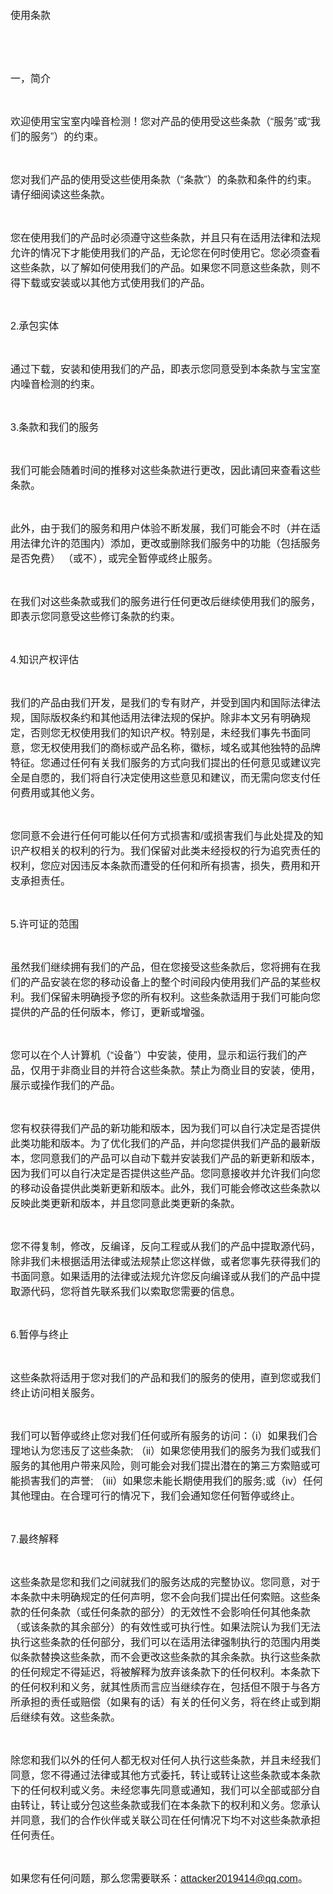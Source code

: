 <html><head><meta http-equiv="Content-Type" content="text/html; charset=utf-8" /><meta http-equiv="Content-Style-Type" content="text/css" /><meta name="generator" content="Aspose.Words for .NET 15.1.0.0" /></head><body><div>

<span style="font-family:'Times New Roman'; font-size:12pt">使用条款</span>

<span style="font-family:Helvetica; font-size:12pt">&#xa0;</span>

<span style="font-family:'Times New Roman'; font-size:11pt">&#xa0;</span>

<span style="font-family:'Times New Roman'; font-size:12pt">一，简介</span>

<span style="font-family:'Times New Roman'; font-size:11pt">&#xa0;</span>

<span style="font-family:'Times New Roman'; font-size:12pt">欢迎使用宝宝室内噪音检测！您对产品的使用受这些条款（</span><span style="font-family:Helvetica; font-size:12pt">“</span><span style="font-family:'Times New Roman'; font-size:12pt">服务</span><span style="font-family:Helvetica; font-size:12pt">”</span><span style="font-family:'Times New Roman'; font-size:12pt">或</span><span style="font-family:Helvetica; font-size:12pt">“</span><span style="font-family:'Times New Roman'; font-size:12pt">我们的服务</span><span style="font-family:Helvetica; font-size:12pt">”</span><span style="font-family:'Times New Roman'; font-size:12pt">）的约束。</span>

<span style="font-family:'Times New Roman'; font-size:11pt">&#xa0;</span>

<span style="font-family:'Times New Roman'; font-size:12pt">您对我们产品的使用受这些使用条款（</span><span style="font-family:Helvetica; font-size:12pt">“</span><span style="font-family:'Times New Roman'; font-size:12pt">条款</span><span style="font-family:Helvetica; font-size:12pt">”</span><span style="font-family:'Times New Roman'; font-size:12pt">）的条款和条件的约束。请仔细阅读这些条款。</span>

<span style="font-family:'Times New Roman'; font-size:11pt">&#xa0;</span>

<span style="font-family:'Times New Roman'; font-size:12pt">您在使用我们的产品时必须遵守这些条款，并且只有在适用法律和法规允许的情况下才能使用我们的产品，无论您在何时使用它。您必须查看这些条款，以了解如何使用我们的产品。如果您不同意这些条款，则不得下载或安装或以其他方式使用我们的产品。</span>

<span style="font-family:'Times New Roman'; font-size:11pt">&#xa0;</span>

<span style="font-family:Helvetica; font-size:12pt">2.</span><span style="font-family:'Times New Roman'; font-size:12pt">承包实体</span>

<span style="font-family:'Times New Roman'; font-size:11pt">&#xa0;</span>

<span style="font-family:'Times New Roman'; font-size:12pt">通过下载，安装和使用我们的产品，即表示您同意受到本条款与宝宝室内噪音检测的约束。</span>

<span style="font-family:'Times New Roman'; font-size:11pt">&#xa0;</span>

<span style="font-family:Helvetica; font-size:12pt">3.</span><span style="font-family:'Times New Roman'; font-size:12pt">条款和我们的服务</span>

<span style="font-family:'Times New Roman'; font-size:11pt">&#xa0;</span>

<span style="font-family:'Times New Roman'; font-size:12pt">我们可能会随着时间的推移对这些条款进行更改，因此请回来查看这些条款。</span>

<span style="font-family:'Times New Roman'; font-size:11pt">&#xa0;</span>

<span style="font-family:'Times New Roman'; font-size:12pt">此外，由于我们的服务和用户体验不断发展，我们可能会不时（并在适用法律允许的范围内）添加，更改或删除我们服务中的功能（包括服务是否免费）</span><span style="font-family:'Times New Roman'; font-size:12pt"> </span><span style="font-family:'Times New Roman'; font-size:12pt">（或不），或完全暂停或终止服务。</span>

<span style="font-family:'Times New Roman'; font-size:11pt">&#xa0;</span>

<span style="font-family:'Times New Roman'; font-size:12pt">在我们对这些条款或我们的服务进行任何更改后继续使用我们的服务，即表示您同意受这些修订条款的约束。</span>

<span style="font-family:'Times New Roman'; font-size:11pt">&#xa0;</span>

<span style="font-family:Helvetica; font-size:12pt">4.</span><span style="font-family:'Times New Roman'; font-size:12pt">知识产权评估</span>

<span style="font-family:'Times New Roman'; font-size:11pt">&#xa0;</span>

<span style="font-family:'Times New Roman'; font-size:12pt">我们的产品由我们开发，是我们的专有财产，并受到国内和国际法律法规，国际版权条约和其他适用法律法规的保护。除非本文另有明确规定，否则您无权使用我们的知识产权。特别是，未经我们事先书面同意，您无权使用我们的商标或产品名称，徽标，域名或其他独特的品牌特征。您通过任何有关我们服务的方式向我们提出的任何意见或建议完全是自愿的，我们将自行决定使用这些意见和建议，而无需向您支付任何费用或其他义务。</span>

<span style="font-family:'Times New Roman'; font-size:11pt">&#xa0;</span>

<span style="font-family:'Times New Roman'; font-size:12pt">您同意不会进行任何可能以任何方式损害和</span><span style="font-family:Helvetica; font-size:12pt">/</span><span style="font-family:'Times New Roman'; font-size:12pt">或损害我们与此处提及的知识产权相关的权利的行为。我们保留对此类未经授权的行为追究责任的权利，您应对因违反本条款而遭受的任何和所有损害，损失，费用和开支承担责任。</span>

<span style="font-family:'Times New Roman'; font-size:11pt">&#xa0;</span>

<span style="font-family:Helvetica; font-size:12pt">5.</span><span style="font-family:'Times New Roman'; font-size:12pt">许可证的范围</span>

<span style="font-family:'Times New Roman'; font-size:11pt">&#xa0;</span>

<span style="font-family:'Times New Roman'; font-size:12pt">虽然我们继续拥有我们的产品，但在您接受这些条款后，您将拥有在我们的产品安装在您的移动设备上的整个时间段内使用我们产品的某些权利。我们保留未明确授予您的所有权利。这些条款适用于我们可能向您提供的产品的任何版本，修订，更新或增强。</span>

<span style="font-family:'Times New Roman'; font-size:11pt">&#xa0;</span>

<span style="font-family:'Times New Roman'; font-size:12pt">您可以在个人计算机（</span><span style="font-family:Helvetica; font-size:12pt">“</span><span style="font-family:'Times New Roman'; font-size:12pt">设备</span><span style="font-family:Helvetica; font-size:12pt">”</span><span style="font-family:'Times New Roman'; font-size:12pt">）中安装，使用，显示和运行我们的产品，仅用于非商业目的并符合这些条款。禁止为商业目的安装，使用，展示或操作我们的产品。</span>

<span style="font-family:'Times New Roman'; font-size:11pt">&#xa0;</span>

<span style="font-family:'Times New Roman'; font-size:12pt">您有权获得我们产品的新功能和版本，因为我们可以自行决定是否提供此类功能和版本。为了优化我们的产品，并向您提供我们产品的最新版本，您同意我们的产品可以自动下载并安装我们产品的新更新和版本，因为我们可以自行决定是否提供这些产品。您同意接收并允许我们向您的移动设备提供此类新更新和版本。此外，我们可能会修改这些条款以反映此类更新和版本，并且您同意此类更新的条款。</span>

<span style="font-family:'Times New Roman'; font-size:11pt">&#xa0;</span>

<span style="font-family:'Times New Roman'; font-size:12pt">您不得复制，修改，反编译，反向工程或从我们的产品中提取源代码，除非我们未根据适用法律或法规禁止您这样做，或者您事先获得我们的书面同意。如果适用的法律或法规允许您反向编译或从我们的产品中提取源代码，您将首先联系我们以索取您需要的信息。</span>

<span style="font-family:'Times New Roman'; font-size:11pt">&#xa0;</span>

<span style="font-family:Helvetica; font-size:12pt">6.</span><span style="font-family:'Times New Roman'; font-size:12pt">暂停与终止</span>

<span style="font-family:'Times New Roman'; font-size:11pt">&#xa0;</span>

<span style="font-family:'Times New Roman'; font-size:12pt">这些条款将适用于您对我们的产品和我们的服务的使用，直到您或我们终止访问相关服务。</span>

<span style="font-family:'Times New Roman'; font-size:11pt">&#xa0;</span>

<span style="font-family:'Times New Roman'; font-size:12pt">我们可以暂停或终止您对我们任何或所有服务的访问：（</span><span style="font-family:Helvetica; font-size:12pt">i</span><span style="font-family:'Times New Roman'; font-size:12pt">）如果我们合理地认为您违反了这些条款</span><span style="font-family:Helvetica; font-size:12pt">; </span><span style="font-family:'Times New Roman'; font-size:12pt">（</span><span style="font-family:Helvetica; font-size:12pt">ii</span><span style="font-family:'Times New Roman'; font-size:12pt">）如果您使用我们的服务为我们或我们服务的其他用户带来风险，则可能会对我们提出潜在的第三方索赔或可能损害我们的声誉</span><span style="font-family:Helvetica; font-size:12pt">; </span><span style="font-family:'Times New Roman'; font-size:12pt">（</span><span style="font-family:Helvetica; font-size:12pt">iii</span><span style="font-family:'Times New Roman'; font-size:12pt">）如果您未能长期使用我们的服务</span><span style="font-family:Helvetica; font-size:12pt">;</span><span style="font-family:'Times New Roman'; font-size:12pt">或（</span><span style="font-family:Helvetica; font-size:12pt">iv</span><span style="font-family:'Times New Roman'; font-size:12pt">）任何其他理由。在合理可行的情况下，我们会通知您任何暂停或终止。</span>

<span style="font-family:'Times New Roman'; font-size:11pt">&#xa0;</span>

<span style="font-family:Helvetica; font-size:12pt">7.</span><span style="font-family:'Times New Roman'; font-size:12pt">最终解释</span>

<span style="font-family:'Times New Roman'; font-size:11pt">&#xa0;</span>

<span style="font-family:'Times New Roman'; font-size:12pt">这些条款是您和我们之间就我们的服务达成的完整协议。您同意，对于本条款中未明确规定的任何声明，您不会向我们提出任何索赔。这些条款的任何条款（或任何条款的部分）的无效性不会影响任何其他条款（或该条款的其余部分）的有效性或可执行性。如果法院认为我们无法执行这些条款的任何部分，我们可以在适用法律强制执行的范围内用类似条款替换这些条款，而不会更改这些条款的其余条款。执行这些条款的任何规定不得延迟，将被解释为放弃该条款下的任何权利。本条款下的任何权利和义务，就其性质而言应当继续存在，包括但不限于与各方所承担的责任或赔偿（如果有的话）有关的任何义务，将在终止或到期后继续有效。这些条款。</span>

<span style="font-family:'Times New Roman'; font-size:11pt">&#xa0;</span>

<span style="font-family:'Times New Roman'; font-size:12pt">除您和我们以外的任何人都无权对任何人执行这些条款，并且未经我们同意，您不得通过法律或其他方式委托，转让或转让这些条款或本条款下的任何权利或义务。未经您事先同意或通知，我们可以全部或部分自由转让，转让或分包这些条款或我们在本条款下的权利和义务。您承认并同意，我们的合作伙伴或关联公司在任何情况下均不对这些条款承担任何责任。</span>

<span style="font-family:'Times New Roman'; font-size:11pt">&#xa0;</span>

<span style="font-family:'Times New Roman'; font-size:12pt">如果您有任何问题，那么您需要联系：</span><span style="font-family:Helvetica; font-size:12pt">attacker2019414@qq.com</span><span style="font-family:'Times New Roman'; font-size:12pt">。</span>
</div>
</html>
